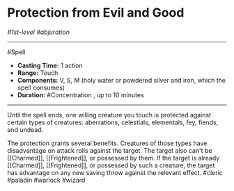 # Protection from Evil and Good
*#1st-level #abjuration*
___ 
#Spell
- **Casting Time:** 1 action
- **Range:** Touch
- **Components:** V, S, M (holy water or powdered silver and iron, which the spell consumes)
- **Duration:** #Concentration , up to 10 minutes
---
Until the spell ends, one willing creature you touch is protected against certain types of creatures: aberrations, celestials, elementals, fey, fiends, and undead.

The protection grants several benefits. Creatures of those types have disadvantage on attack rolls against the target. The target also can't be [[Charmed]], [[Frightened]], or possessed by them. If the target is already [[Charmed]], [[Frightened]], or possessed by such a creature, the target has advantage on any new saving throw against the relevant effect.
#cleric
#paladin
#warlock
#wizard
